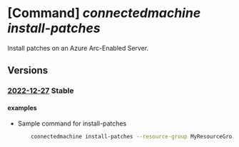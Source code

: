 # [Command] _connectedmachine install-patches_

Install patches on an Azure Arc-Enabled Server.

## Versions

### [2022-12-27](/Resources/mgmt-plane/L3N1YnNjcmlwdGlvbnMve30vcmVzb3VyY2Vncm91cHMve30vcHJvdmlkZXJzL21pY3Jvc29mdC5oeWJyaWRjb21wdXRlL21hY2hpbmVzL3t9L2luc3RhbGxwYXRjaGVz/2022-12-27.xml) **Stable**

<!-- mgmt-plane /subscriptions/{}/resourcegroups/{}/providers/microsoft.hybridcompute/machines/{}/installpatches 2022-12-27 -->

#### examples

- Sample command for install-patches
    ```bash
        connectedmachine install-patches --resource-group MyResourceGroup --name MyMachine --maximum-duration PT4H --reboot-setting IfRequired --windows-parameters "{"classificationsToInclude": ["Critical", "Security"]}"
    ```
